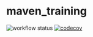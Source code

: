 # maven_training
![workflow status](https://github.com/mohamedrami-kethiri/maven_training/actions/workflows/build.yml/badge.svg)
[![codecov](https://codecov.io/gh/mohamedrami-kethiri/maven_training/branch/main/graph/badge.svg)](https://codecov.io/gh/mohamedrami-kethiri/maven_training)
